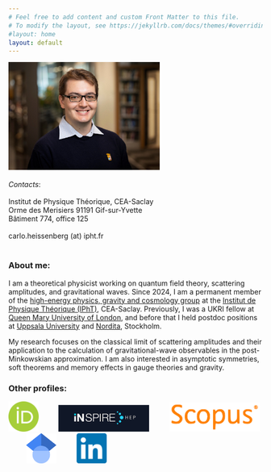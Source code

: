 ```yaml
---
# Feel free to add content and custom Front Matter to this file.
# To modify the layout, see https://jekyllrb.com/docs/themes/#overriding-theme-defaults
#layout: home
layout: default
---
```


 <div class="row">
  <div class="column">
<img src="/assets/figures/picCH.jpg" width="300px" >
&nbsp;&nbsp;&nbsp;&nbsp;&nbsp;&nbsp;&nbsp;&nbsp;&nbsp;
  </div>
  <div class="column">
<br>
<em> Contacts</em>:
<br><br>
Institut de Physique Théorique, CEA-Saclay <br>
Orme des Merisiers 91191 Gif-sur-Yvette <br>
Bâtiment 774, office 125
<br><br>
carlo.heissenberg (at) ipht.fr 
</div>
</div> 

<br>

### About me:

I am a theoretical physicist working on quantum field theory, scattering amplitudes, and gravitational waves. Since 2024, I am a permanent member of the [high-energy physics, gravity and cosmology group](https://www.ipht.fr/en/cosmology-astrophysics-high-energy-physics-and-hadronic-matter/) at the [Institut de Physique Théorique (IPhT)](https://www.ipht.fr), CEA-Saclay. Previously, I was a UKRI fellow at [Queen Mary University of London](https://www.seresearch.qmul.ac.uk/cgag/), and before that I held postdoc positions at [Uppsala University](https://www.uu.se/institution/fysik-och-astronomi/forskning/teoretisk-fysik) and [Nordita](https://nordita.org/), Stockholm.

My research focuses on the classical limit of scattering amplitudes and their application to the calculation of
gravitational-wave observables in the post-Minkowskian approximation. I am also interested in asymptotic
symmetries, soft theorems and memory effects in gauge theories and gravity.

### Other profiles:

[<img src="/assets/figures/ORCID.png" width="60">](https://orcid.org/0000-0001-5775-9526) &nbsp;&nbsp;&nbsp;&nbsp;&nbsp;&nbsp;&nbsp;&nbsp;  [<img src="/assets/figures/INSPIRE.png" width="180">](https://inspirehep.net/authors/1680255) &nbsp;&nbsp;&nbsp;&nbsp;&nbsp;&nbsp;&nbsp;&nbsp;  [<img src="/assets/figures/SCOPUS.png" width="180">](https://www.scopus.com/authid/detail.uri?authorId=57194334477)
&nbsp;&nbsp;&nbsp;&nbsp;&nbsp;&nbsp;&nbsp;&nbsp;  [<img src="/assets/figures/GS.png" width="60">](https://scholar.google.com/citations?user=ZU5MQIIAAAAJ) &nbsp;&nbsp;&nbsp;&nbsp;&nbsp;&nbsp;&nbsp;&nbsp;  [<img src="/assets/figures/LinkedIn.png" width="60">](https://www.linkedin.com/in/carlo-heissenberg-3171b397)